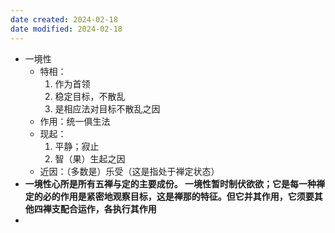 ```yaml
---
date created: 2024-02-18
date modified: 2024-02-18
---
```

- 一境性
    - 特相：
        1. 作为首领
        2. 稳定目标，不散乱
        3. 是相应法对目标不散乱之因
    - 作用：统一俱生法
    - 现起：
        1. 平静；寂止
        2. 智（果）生起之因
    - 近因：（多数是）乐受（这是指处于禅定状态）
- **一境性心所是所有五禅与定的主要成份。 一境性暂时制伏欲欲；它是每一种禅定的必的作用是紧密地观察目标，这是禅那的特征。但它并其作用，它须要其他四禅支配合运作，各执行其作用** 
- 
